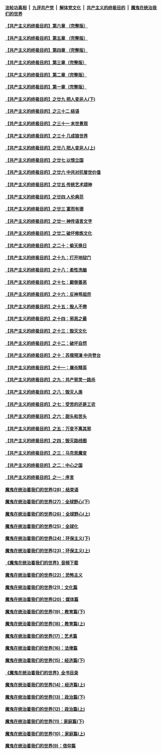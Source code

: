 ####  [法轮功真相](../../../../basic/blob/master/README.md?t=08221426) &nbsp;|&nbsp; [九评共产党](../../../../9ping.md/blob/master/README.md?t=08221426) &nbsp;|&nbsp; [解体党文化](../../../../jtdwh.md/blob/master/README.md?t=08221426)  &nbsp;|&nbsp; [共产主义的终极目的](../../../../gczydzjmd.md/blob/master/README.md?t=08221426) &nbsp;|&nbsp; [魔鬼在统治我们的世界](../../../../mgztzwmdsj.md/blob/master/README.md?t=08221426) 

#### [【共产主义的终极目的】第六章 （完整版）](../pages/nsc422/n11428913.md?t=08221426) 

#### [【共产主义的终极目的】第五章 （完整版）](../pages/nsc422/n11428912.md?t=08221426) 

#### [【共产主义的终极目的】第四章 （完整版）](../pages/nsc422/n11428907.md?t=08221426) 

#### [【共产主义的终极目的】第三章（完整版）](../pages/nsc422/n11428848.md?t=08221426) 

#### [【共产主义的终极目的】第二章（完整版）](../pages/nsc422/n11428831.md?t=08221426) 

#### [【共产主义的终极目的】第一章（完整版）](../pages/nsc422/n11417651.md?t=08221426) 

#### [【共产主义的终极目的】之廿九 把人变非人(下)](../pages/nsc422/n11344140.md?t=08221426) 

#### [【共产主义的终极目的】之三十二 结语](../pages/nsc422/n11360535.md?t=08221426) 

#### [【共产主义的终极目的】之三十一 末世景观](../pages/nsc422/n11351129.md?t=08221426) 

#### [【共产主义的终极目的】之三十 几成狼世界](../pages/nsc422/n11348280.md?t=08221426) 

#### [【共产主义的终极目的】之廿八 把人变非人(上)](../pages/nsc422/n11340492.md?t=08221426) 

#### [【共产主义的终极目的】之廿七 以恨立国](../pages/nsc422/n11336944.md?t=08221426) 

#### [【共产主义的终极目的】之廿六 中共对抗普世价值](../pages/nsc422/n11324785.md?t=08221426) 

#### [【共产主义的终极目的】之廿五 传统艺术颂神](../pages/nsc422/n11296396.md?t=08221426) 

#### [【共产主义的终极目的】之廿四 人伦典范](../pages/nsc422/n11296397.md?t=08221426) 

#### [【共产主义的终极目的】之廿三 富而有德](../pages/nsc422/n11283598.md?t=08221426) 

#### [【共产主义的终极目的】之廿一 神传语言文字](../pages/nsc422/n11263265.md?t=08221426) 

#### [【共产主义的终极目的】之廿二 破坏修炼文化](../pages/nsc422/n11245728.md?t=08221426) 

#### [【共产主义的终极目的】之二十：偷天换日](../pages/nsc422/n11238846.md?t=08221426) 

#### [【共产主义的终极目的】之十九：打开地狱门](../pages/nsc422/n11206376.md?t=08221426) 

#### [【共产主义的终极目的】之十八：柔性洗脑](../pages/nsc422/n11199994.md?t=08221426) 

#### [【共产主义的终极目的】之十七：颠倒善恶](../pages/nsc422/n11179782.md?t=08221426) 

#### [【共产主义的终极目的】之十六：反神骂祖宗](../pages/nsc422/n11166798.md?t=08221426) 

#### [【共产主义的终极目的】之十五：毁人不倦](../pages/nsc422/n11166792.md?t=08221426) 

#### [【共产主义的终极目的】之十四：邪恶之最](../pages/nsc422/n11150249.md?t=08221426) 

#### [【共产主义的终极目的】之十三：毁灭文化](../pages/nsc422/n11135227.md?t=08221426) 

#### [【共产主义的终极目的】之十二：破坏自然](../pages/nsc422/n11135214.md?t=08221426) 

#### [【共产主义的终极目的】之十：苏俄预演 中共登台](../pages/nsc422/n11118424.md?t=08221426) 

#### [【共产主义的终极目的】之十一：屠杀精英](../pages/nsc422/n11118442.md?t=08221426) 

#### [【共产主义的终极目的】之九：共产邪灵一路杀](../pages/nsc422/n11114139.md?t=08221426) 

#### [【共产主义的终极目的】之八：毁灭人类](../pages/nsc422/n11108503.md?t=08221426) 

#### [【共产主义的终极目的】之七：受苦的还是工农](../pages/nsc422/n11101809.md?t=08221426) 

#### [【共产主义的终极目的】之六：甜头和苦头](../pages/nsc422/n11096971.md?t=08221426) 

#### [【共产主义的终极目的】之五：万变不离其邪](../pages/nsc422/n11091285.md?t=08221426) 

#### [【共产主义的终极目的】之四：毁灭路线图](../pages/nsc422/n11086284.md?t=08221426) 

#### [【共产主义的终极目的】之三：马克思魔变](../pages/nsc422/n11061941.md?t=08221426) 

#### [【共产主义的终极目的】之二：中心之国](../pages/nsc422/n11047728.md?t=08221426) 

#### [【共产主义的终极目的】之一：序言](../pages/nsc422/n11086077.md?t=08221426) 

#### [魔鬼在统治着我们的世界(28)：结束语](../pages/nsc422/n10936246.md?t=08221426) 

#### [魔鬼在统治着我们的世界(27)：全球野心(下)](../pages/nsc422/n10928319.md?t=08221426) 

#### [魔鬼在统治着我们的世界(26)：全球野心(上)](../pages/nsc422/n10900318.md?t=08221426) 

#### [魔鬼在统治着我们的世界(25)：全球化](../pages/nsc422/n10788205.md?t=08221426) 

#### [魔鬼在统治着我们的世界(24)：环保主义(下)](../pages/nsc422/n10695307.md?t=08221426) 

#### [魔鬼在统治着我们的世界(23)：环保主义(上)](../pages/nsc422/n10688613.md?t=08221426) 

#### [《魔鬼在统治着我们的世界》音频下载](../pages/nsc422/n10635553.md?t=08221426) 

#### [魔鬼在统治着我们的世界(22)：恐怖主义](../pages/nsc422/n10614727.md?t=08221426) 

#### [魔鬼在统治着我们的世界(21)：文化篇](../pages/nsc422/n10597706.md?t=08221426) 

#### [魔鬼在统治着我们的世界(20)：媒体篇](../pages/nsc422/n10586579.md?t=08221426) 

#### [魔鬼在统治着我们的世界(19)：教育篇(下)](../pages/nsc422/n10564808.md?t=08221426) 

#### [魔鬼在统治着我们的世界(18)：教育篇(上)](../pages/nsc422/n10526970.md?t=08221426) 

#### [魔鬼在统治着我们的世界(17)：艺术篇](../pages/nsc422/n10499093.md?t=08221426) 

#### [魔鬼在统治着我们的世界(16)：法律篇](../pages/nsc422/n10485969.md?t=08221426) 

#### [魔鬼在统治着我们的世界(15)：经济篇(下)](../pages/nsc422/n10469975.md?t=08221426) 

#### [《魔鬼在统治着我们的世界》全书目录](../pages/nsc422/n10464261.md?t=08221426) 

#### [魔鬼在统治着我们的世界(14)：经济篇(上)](../pages/nsc422/n10457370.md?t=08221426) 

#### [魔鬼在统治着我们的世界(13)：政治篇(下)](../pages/nsc422/n10448270.md?t=08221426) 

#### [魔鬼在统治着我们的世界(12)：政治篇(上)](../pages/nsc422/n10444576.md?t=08221426) 

#### [魔鬼在统治着我们的世界(11)：家庭篇(下)](../pages/nsc422/n10440961.md?t=08221426) 

#### [魔鬼在统治着我们的世界(10)：家庭篇(上)](../pages/nsc422/n10435448.md?t=08221426) 

#### [魔鬼在统治着我们的世界(9)：信仰篇](../pages/nsc422/n10432159.md?t=08221426) 

